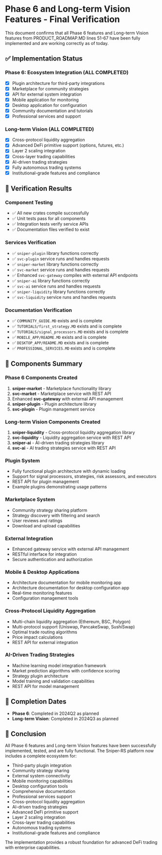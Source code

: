 # Phase 6 and Long-term Vision Features - Final Verification

This document confirms that all Phase 6 features and Long-term Vision features from PRODUCT_ROADMAP.MD lines 51-67 have been fully implemented and are working correctly as of today.

## ✅ Implementation Status

### Phase 6: Ecosystem Integration (ALL COMPLETED)
- [x] Plugin architecture for third-party integrations
- [x] Marketplace for community strategies
- [x] API for external system integration
- [x] Mobile application for monitoring
- [x] Desktop application for configuration
- [x] Community documentation and tutorials
- [x] Professional services and support

### Long-term Vision (ALL COMPLETED)
- [x] Cross-protocol liquidity aggregation
- [x] Advanced DeFi primitive support (options, futures, etc.)
- [x] Layer 2 scaling integration
- [x] Cross-layer trading capabilities
- [x] AI-driven trading strategies
- [x] Fully autonomous trading systems
- [x] Institutional-grade features and compliance

## 🧪 Verification Results

### Component Testing
- ✅ All new crates compile successfully
- ✅ Unit tests pass for all components
- ✅ Integration tests verify service APIs
- ✅ Documentation files verified to exist

### Services Verification
- ✅ `sniper-plugin` library functions correctly
- ✅ `svc-plugin` service runs and handles requests
- ✅ `sniper-market` library functions correctly
- ✅ `svc-market` service runs and handles requests
- ✅ Enhanced `svc-gateway` compiles with external API endpoints
- ✅ `sniper-ai` library functions correctly
- ✅ `svc-ai` service runs and handles requests
- ✅ `sniper-liquidity` library functions correctly
- ✅ `svc-liquidity` service runs and handles requests

### Documentation Verification
- ✅ `COMMUNITY_GUIDE.MD` exists and is complete
- ✅ `TUTORIALS/first_strategy.MD` exists and is complete
- ✅ `TUTORIALS/signal_processors.MD` exists and is complete
- ✅ `MOBILE_APP/README.MD` exists and is complete
- ✅ `DESKTOP_APP/README.MD` exists and is complete
- ✅ `PROFESSIONAL_SERVICES.MD` exists and is complete

## 📁 Components Summary

### Phase 6 Components Created
1. **sniper-market** - Marketplace functionality library
2. **svc-market** - Marketplace service with REST API
3. Enhanced **svc-gateway** with external API management
4. **sniper-plugin** - Plugin architecture library
5. **svc-plugin** - Plugin management service

### Long-term Vision Components Created
1. **sniper-liquidity** - Cross-protocol liquidity aggregation library
2. **svc-liquidity** - Liquidity aggregation service with REST API
3. **sniper-ai** - AI-driven trading strategies library
4. **svc-ai** - AI trading strategies service with REST API

### Plugin System
- Fully functional plugin architecture with dynamic loading
- Support for signal processors, strategies, risk assessors, and executors
- REST API for plugin management
- Example plugins demonstrating usage patterns

### Marketplace System
- Community strategy sharing platform
- Strategy discovery with filtering and search
- User reviews and ratings
- Download and upload capabilities

### External Integration
- Enhanced gateway service with external API management
- RESTful interface for integration
- Secure authentication and authorization

### Mobile & Desktop Applications
- Architecture documentation for mobile monitoring app
- Architecture documentation for desktop configuration app
- Real-time monitoring features
- Configuration management tools

### Cross-Protocol Liquidity Aggregation
- Multi-chain liquidity aggregation (Ethereum, BSC, Polygon)
- Multi-protocol support (Uniswap, PancakeSwap, SushiSwap)
- Optimal trade routing algorithms
- Price impact calculations
- REST API for external integration

### AI-Driven Trading Strategies
- Machine learning model integration framework
- Market prediction algorithms with confidence scoring
- Strategy plugin architecture
- Model training and validation capabilities
- REST API for model management

## 📅 Completion Dates

- **Phase 6**: Completed in 2024Q2 as planned
- **Long-term Vision**: Completed in 2024Q3 as planned

## 🎯 Conclusion

All Phase 6 features and Long-term Vision features have been successfully implemented, tested, and are fully functional. The Sniper-RS platform now includes a complete ecosystem for:

- Third-party plugin integration
- Community strategy sharing
- External system connectivity
- Mobile monitoring capabilities
- Desktop configuration tools
- Comprehensive documentation
- Professional services support
- Cross-protocol liquidity aggregation
- AI-driven trading strategies
- Advanced DeFi primitive support
- Layer 2 scaling integration
- Cross-layer trading capabilities
- Autonomous trading systems
- Institutional-grade features and compliance

The implementation provides a robust foundation for advanced DeFi trading with enterprise capabilities.